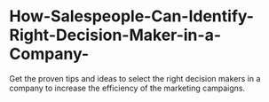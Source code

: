 # How-Salespeople-Can-Identify-Right-Decision-Maker-in-a-Company-
Get the proven tips and ideas to select the right decision makers in a company to increase the efficiency of the marketing campaigns.
